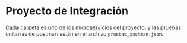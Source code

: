 # Proyecto de Integración

Cada carpeta es uno de los microservicios del proyecto, y las pruebas unitarias de postman están en el archivo `pruebas_postman.json`.